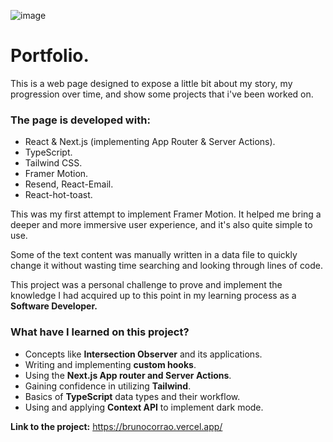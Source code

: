 ![image](https://github.com/imnotseneca/portfolio2.0/assets/103332103/375be891-5556-4aa7-bb39-5b4f7a9469db)

# Portfolio. 

<p>This is a web page designed to expose a little bit about my story, my progression over time, and show some projects that i've been worked on.</p>

### The page is developed with:

- React & Next.js (implementing App Router & Server Actions).
- TypeScript.
- Tailwind CSS.
- Framer Motion.
- Resend, React-Email.
- React-hot-toast.

<p>This was my first attempt to implement Framer Motion. It helped me bring a deeper and more immersive user experience, and it's also quite simple to use.</p>
<p>Some of the text content was manually written in a data file to quickly change it without wasting time searching and looking through lines of code.</p>
<p>This project was a personal challenge to prove and implement the knowledge I had acquired up to this point in my learning process as a <strong>Software Developer.</strong></p>

### What have I learned on this project?

- Concepts like **Intersection Observer** and its applications.
- Writing and implementing **custom hooks**.
- Using the **Next.js App router and Server Actions**.
- Gaining confidence in utilizing **Tailwind**.
- Basics of **TypeScript** data types and their workflow.
- Using and applying **Context API** to implement dark mode.

**Link to the project:** https://brunocorrao.vercel.app/

